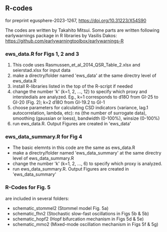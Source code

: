 ## R-codes
for preprint egusphere-2023-1267, https://doi.org/10.31223/X54S90

The codes are written by Takahito Mitsui. Some parts are written following earlywarnings package in R libraries by Vasilis Dakos: https://github.com/earlywarningtoolbox/earlywarnings-R 

### ews_data.R  for Figs 1, 2 and 3
1. This code uses Rasmussen_et_al_2014_QSR_Table_2.xlsx and seierstad.xlsx for input data
2. make a directry/folder named 'ews_data' at the same directry level of ews_data.R
3. install R-libraries listed in the top of the R-script if needed   
4. change the number 'k' (k=1, 2, ..., 12) to specify which proxy and interstedials are analyzed. 
Eg., k=1 corresponds to d18O from GI-25 to GI-20 (Fig. 2); k=2 d18O from GI-19.2 to GI-1
5. choose parameters for calculating CSD indicators (variance, lag.1 autocorrelation, lambda, etc): ns (the number of surrogate data), smoothing (gaussian or loess), bandwidth (0-100%), winsize (0-100%)     
6. run ews_data.R. Output Figures are created in 'ews_data'

### ews_data_summary.R  for Fig 4
- The basic elemnts in this code are the same as ews_data.R
- make a directry/folder named 'ews_data_summary' at the same directry level of ews_data_summary.R
- change the number 'k' (k=1, 2, ..., 6) to specify which proxy is analyzed.
- run ews_data_summary.R. Output Figures are created in 'ews_data_summary'
  
### R-Codes  for Fig. 5 
are included in several folders:
- schematic_stommel2 (Stommel model Fig. 5a)
- schematic_fhn2  (Stochastic slow-fast oscillations in Figs 5b & 5b)
- schematic_hopf2 (Hopf bifurcation mechanism in Figs 5d & 5e)
- schematic_mmo2  (Mixed-mode oscillation mechanism in Figs 5f & 5g)
